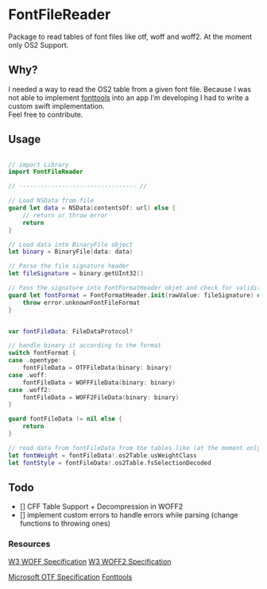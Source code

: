 # FontFileReader

Package to read tables of font files like otf, woff and woff2.
At the moment only OS2 Support.

## Why?
I needed a way to read the OS2 table from a given font file. Because I was not able to implement [fonttools](https://github.com/fonttools/fonttools) into an app I’m developing I had to write a custom swift implementation.  
Feel free to contribute.
## Usage

``` swift

// import Library
import FontFileReader

// --------------------------------- //

// Load NSData from file
guard let data = NSData(contentsOf: url) else {
    // return or throw error
    return
}

// Load data into BinaryFile object
let binary = BinaryFile(data: data)

// Parse the file signature header
let fileSignature = binary.getUInt32()

// Pass the signature into FontFormatHeader objet and check for validity
guard let fontFormat = FontFormatHeader.init(rawValue: fileSignature) else {
    throw error.unknownFontFileFormat
}


var fontFileData: FileDataProtocol?

// handle binary it according to the format
switch fontFormat {
case .opentype:
    fontFileData = OTFFileData(binary: binary)
case .woff:
    fontFileData = WOFFFileData(binary: binary)
case .woff2:
    fontFileData = WOFF2FileData(binary: binary)
}

guard fontFileData != nil else {
    return
}

// read data from fontFileData from the tables like (at the moment only OS2 Table supported)
let fontWeight = fontFileData!.os2Table.usWeightClass
let fontStyle = fontFileData!.os2Table.fsSelectionDecoded

```

## Todo
- [] CFF Table Support + Decompression in WOFF2
- [] implement custom errors to handle errors while parsing (change functions to throwing ones)

### Resources
[W3 WOFF Specification](https://www.w3.org/TR/WOFF/)
[W3 WOFF2 Specification](https://www.w3.org/TR/WOFF2/)

[Microsoft OTF Specification](https://docs.fileformat.com/font/otf/)
[Fonttools](https://github.com/fonttools/fonttools)
